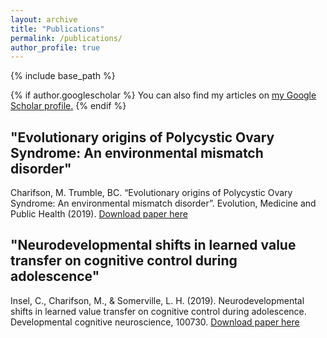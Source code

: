 ```yaml
---
layout: archive
title: "Publications"
permalink: /publications/
author_profile: true
---
```

{% include base_path %}

{% if author.googlescholar %}
  You can also find my articles on <u><a href="{{author.googlescholar}}">my Google Scholar profile</a>.</u>
{% endif %}


## "Evolutionary origins of Polycystic Ovary Syndrome: An environmental mismatch disorder"
Charifson, M. Trumble, BC. “Evolutionary origins of Polycystic Ovary Syndrome: An environmental mismatch disorder”. Evolution, Medicine and Public Health (2019). [Download paper here](https://doi.org/10.1093/emph/eoz011)

## "Neurodevelopmental shifts in learned value transfer on cognitive control during adolescence"
Insel, C., Charifson, M., & Somerville, L. H. (2019). Neurodevelopmental shifts in learned value transfer on cognitive control during adolescence. Developmental cognitive neuroscience, 100730. [Download paper here](https://www.sciencedirect.com/science/article/pii/S1878929319303172)
